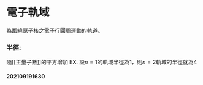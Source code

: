 # 電子軌域

為圍繞原子核之電子行圓周運動的軌道。

### 半徑:
隨[[主量子數]]的平方增加
EX. 設$n=1$的軌域半徑為1，則$n=2$軌域的半徑就為4

#### 202109191630